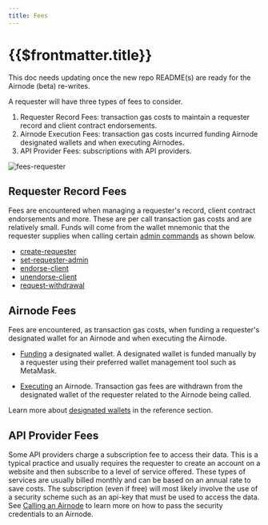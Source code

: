```yaml
---
title: Fees
---
```


# {{$frontmatter.title}}

<TocHeader />
<TOC class="table-of-contents" :include-level="[2,3]" />

<Todo>
<p>This doc needs updating once the new repo README(s) are ready for the Airnode (beta) re-writes.</p>
</Todo>

A requester will have three types of fees to consider.

1. Requester Record Fees: transaction gas costs to maintain a requester record and client contract endorsements.
2. Airnode Execution Fees: transaction gas costs incurred funding Airnode designated wallets and when executing  Airnodes.
3. API Provider Fees: subscriptions with API providers.

![fees-requester](../assets/images/fees-requester.png)

## Requester Record Fees

Fees are encountered when managing a requester's record, client contract endorsements and more. These are per call transaction gas costs and are relatively small. Funds will come from the wallet mnemonic that the requester supplies when calling certain [admin commands](../reference/cli-commands.md) as shown below. 

- [create-requester](../reference/cli-commands.md#create-requester)
- [set-requester-admin](../reference/cli-commands.md#set-requester-admin)
- [endorse-client](../reference/cli-commands.md#endorse-client)
- [unendorse-client](../reference/cli-commands.md#unendorse-client)
- [request-withdrawal](../reference/cli-commands.md#request-withdrawal)


## Airnode Fees

Fees are encountered, as transaction gas costs, when funding a requester's designated wallet for an Airnode and when executing the Airnode.

- [Funding](sponsorship.md#part-3-funding-airnodes) a designated wallet.
  A designated wallet is funded manually by a requester using their preferred wallet management tool such as MetaMask.

- [Executing](../grp-developers/call-an-airnode.md) an Airnode.
  Transaction gas fees are withdrawn from the designated wallet of the requester related to the Airnode being called. 

<DesignatedWalletWarning/>

Learn more about [designated wallets](../reference/protocols/request-response/designated-wallet.md) in the reference section.

## API Provider Fees

Some API providers charge a subscription fee to access their data. This is a typical practice and usually requires the requester to create an account on a website and then subscribe to a level of service offered. These types of services are usually billed monthly and can be based on an annual rate to save costs. The subscription (even if free) will most likely involve the use of a security scheme such as an api-key that must be used to access the data. See [Calling an Airnode](call-an-airnode.md) to learn more on how to pass the security credentials to an Airnode.

